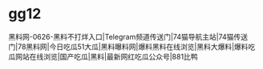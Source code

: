# gg12
黑料网-0626-黑料不打烊入口|Telegram频道传送门|74猫导航主站|74猫传送门|78黑料网|今日吃瓜51大瓜|黑料曝料网|爆料黑料在线浏览|黑料大爆料|爆料吃瓜网站在线浏览|国产吃瓜|黑料|最新网红吃瓜公众号|881比鸭
